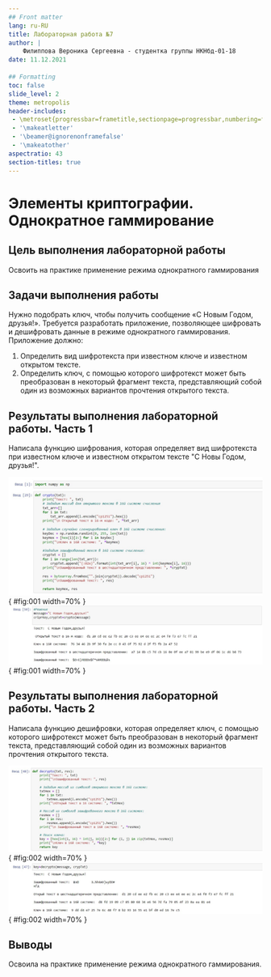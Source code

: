 ```yaml
---
## Front matter
lang: ru-RU
title: Лабораторная работа №7
author: |
	Филиппова Вероника Сергеевна - студентка группы НКНбд-01-18
date: 11.12.2021

## Formatting
toc: false
slide_level: 2
theme: metropolis
header-includes:
 - \metroset{progressbar=frametitle,sectionpage=progressbar,numbering=fraction}
 - '\makeatletter'
 - '\beamer@ignorenonframefalse'
 - '\makeatother'
aspectratio: 43
section-titles: true
---
```


# Элементы криптографии. Однократное гаммирование

## Цель выполнения лабораторной работы

Освоить на практике применение режима однократного гаммирования

## Задачи выполнения работы

Нужно подобрать ключ, чтобы получить сообщение «С Новым Годом, друзья!». 
Требуется разработать приложение, позволяющее шифровать и дешифровать данные в режиме однократного гаммирования. 
Приложение должно:
1. Определить вид шифротекста при известном ключе и известном открытом тексте.
2. Определить ключ, с помощью которого шифротекст может быть преобразован в некоторый фрагмент текста, представляющий собой один из
возможных вариантов прочтения открытого текста.

## Результаты выполнения лабораторной работы. Часть 1

Написала функцию шифрования, которая определяет вид шифротекста при известном ключе и известном открытом тексте "С Новы Годом, друзья!". 

![Рисуноу 1](../scr/1.jpg){ #fig:001 width=70% }
![Рисунок 2](../scr/4.jpg){ #fig:001 width=70% }

## Результаты выполнения лабораторной работы. Часть 2

Написала функцию дешифровки, которая определяет ключ, с помощью которого шифротекст может быть преобразован в некоторый фрагмент текста, представляющий собой один из возможных вариантов прочтения открытого текста.

![Рисунок 3](../scr/2.jpg){ #fig:002 width=70% }
![Рисунок 4](../scr/5.jpg){ #fig:002 width=70% }

## Выводы

Освоила на практике применение режима однократного гаммирования.

